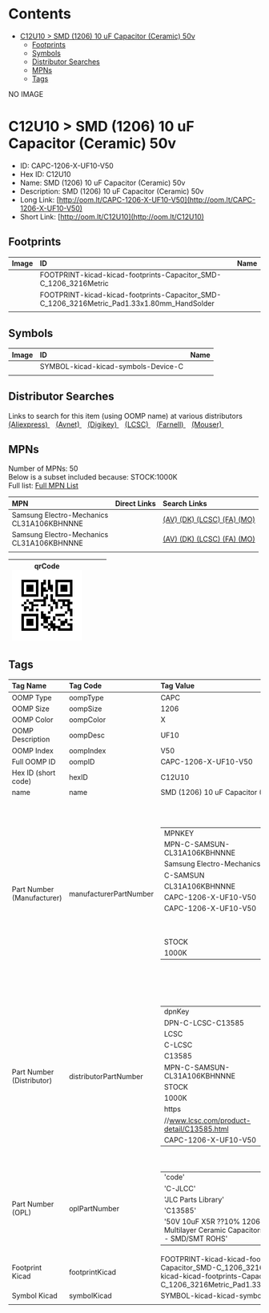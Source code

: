 



Contents
========

* [C12U10 > SMD (1206) 10 uF Capacitor (Ceramic) 50v](#c12u10--smd-1206-10-uf-capacitor-ceramic-50v)
	* [Footprints](#footprints)
	* [Symbols](#symbols)
	* [Distributor Searches](#distributor-searches)
	* [MPNs](#mpns)
	* [Tags](#tags)
  
NO IMAGE  
# C12U10 > SMD (1206) 10 uF Capacitor (Ceramic) 50v

- ID: CAPC-1206-X-UF10-V50
- Hex ID: C12U10
- Name: SMD (1206) 10 uF Capacitor (Ceramic) 50v
- Description: SMD (1206) 10 uF Capacitor (Ceramic) 50v
- Long Link: [http://oom.lt/CAPC-1206-X-UF10-V50](http://oom.lt/CAPC-1206-X-UF10-V50)
- Short Link: [http://oom.lt/C12U10](http://oom.lt/C12U10)

## Footprints
  

|Image|ID|Name|
| :--- | :--- | :--- |
||FOOTPRINT-kicad-kicad-footprints-Capacitor_SMD-C_1206_3216Metric||
||FOOTPRINT-kicad-kicad-footprints-Capacitor_SMD-C_1206_3216Metric_Pad1.33x1.80mm_HandSolder||
||||

## Symbols
  

|Image|ID|Name|
| :--- | :--- | :--- |
|![]()|SYMBOL-kicad-kicad-symbols-Device-C||
||||

## Distributor Searches
  
Links to search for this item (using OOMP name) at various distributors  
[(Aliexpress) ](https://www.aliexpress.com/wholesale?SearchText=1117SMD+1206+10+uF+Capacitor+Ceramic+50v)&nbsp;&nbsp;&nbsp;[(Avnet) ](https://www.avnet.com/shop/us/search/SMD+1206+10+uF+Capacitor+Ceramic+50v)&nbsp;&nbsp;&nbsp;[(Digikey) ](https://www.digikey.co.uk/en/products/result?s=SMD+1206+10+uF+Capacitor+Ceramic+50v)&nbsp;&nbsp;&nbsp;[(LCSC) ](https://www.lcsc.com/search?q=SMD+1206+10+uF+Capacitor+Ceramic+50v)&nbsp;&nbsp;&nbsp;[(Farnell) ](https://uk.farnell.com/search?st=SMD+1206+10+uF+Capacitor+Ceramic+50v)&nbsp;&nbsp;&nbsp;[(Mouser) ](https://www.mouser.com/c/?q=SMD+1206+10+uF+Capacitor+Ceramic+50v)&nbsp;&nbsp;&nbsp;
## MPNs
  
Number of MPNs: 50<br>Below is a subset included because: STOCK:1000K <br>Full list: [Full MPN List](MPNLIST.md)  

|MPN|Direct Links|Search Links|
| :--- | :--- | :--- |
|Samsung Electro-Mechanics<br>CL31A106KBHNNNE||[(AV) ](https://www.avnet.com/shop/us/search/CL31A106KBHNNNE)[(DK) ](https://www.digikey.co.uk/products/en?keywords=CL31A106KBHNNNE)[(LCSC) ](https://www.lcsc.com/search?q=CL31A106KBHNNNE)[(FA) ](https://uk.farnell.com/search?st=CL31A106KBHNNNE)[(MO) ](https://www.mouser.com/c/?q=CL31A106KBHNNNE)|
|Samsung Electro-Mechanics<br>CL31A106KBHNNNE||[(AV) ](https://www.avnet.com/shop/us/search/CL31A106KBHNNNE)[(DK) ](https://www.digikey.co.uk/products/en?keywords=CL31A106KBHNNNE)[(LCSC) ](https://www.lcsc.com/search?q=CL31A106KBHNNNE)[(FA) ](https://uk.farnell.com/search?st=CL31A106KBHNNNE)[(MO) ](https://www.mouser.com/c/?q=CL31A106KBHNNNE)|
||||
  

|qrCode<br>[![](https://raw.githubusercontent.com/oomlout/oomlout_OOMP_parts_V2/main/CAPC/1206/X/UF10/V50/qrCode_140.png)](https://github.com/oomlout/oomlout_OOMP_parts_V2/tree/main/CAPC/1206/X/UF10/V50/qrCode.png)||||
| :---: | :---: | :---: | :---: |

## Tags
  

|Tag Name|Tag Code|Tag Value|
| :--- | :--- | :--- |
|OOMP Type|oompType|CAPC|
|OOMP Size|oompSize|1206|
|OOMP Color|oompColor|X|
|OOMP Description|oompDesc|UF10|
|OOMP Index|oompIndex|V50|
|Full OOMP ID|oompID|CAPC-1206-X-UF10-V50|
|Hex ID (short code)|hexID|C12U10|
|name|name|SMD (1206) 10 uF Capacitor (Ceramic) 50v|
|Part Number (Manufacturer)|manufacturerPartNumber|<table><tr><td>MPNKEY</td></tr><tr><td> MPN-C-SAMSUN-CL31A106KBHNNNE</td><td> MANUFACTURER</td></tr><tr><td> Samsung Electro-Mechanics</td><td> MANUCODE</td></tr><tr><td> C-SAMSUN</td><td> MPN</td></tr><tr><td> CL31A106KBHNNNE</td><td> OOMPIDPARTIAL</td></tr><tr><td> CAPC-1206-X-UF10-V50</td><td> OOMPID</td></tr><tr><td> CAPC-1206-X-UF10-V50</td><td> LINK</td></tr><tr><td> </td><td> DESCRIPTION</td></tr><tr><td> </td><td> TAGS</td></tr><tr><td> STOCK</td></tr><tr><td>1000K</td></tr></table></td><td> <table><tr><td>MPNKEY</td></tr><tr><td> MPN-C-MURATA-GRM31CR61H106KA12L</td><td> MANUFACTURER</td></tr><tr><td> Murata Electronics</td><td> MANUCODE</td></tr><tr><td> C-MURATA</td><td> MPN</td></tr><tr><td> GRM31CR61H106KA12L</td><td> OOMPIDPARTIAL</td></tr><tr><td> CAPC-1206-X-UF10-V50</td><td> OOMPID</td></tr><tr><td> CAPC-1206-X-UF10-V50</td><td> LINK</td></tr><tr><td> </td><td> DESCRIPTION</td></tr><tr><td> </td><td> TAGS</td></tr><tr><td> STOCK</td></tr><tr><td>10K</td></tr></table></td><td> <table><tr><td>MPNKEY</td></tr><tr><td> MPN-C-SAMSUN-CL31B106KBHNNNE</td><td> MANUFACTURER</td></tr><tr><td> Samsung Electro-Mechanics</td><td> MANUCODE</td></tr><tr><td> C-SAMSUN</td><td> MPN</td></tr><tr><td> CL31B106KBHNNNE</td><td> OOMPIDPARTIAL</td></tr><tr><td> CAPC-1206-X-UF10-V50</td><td> OOMPID</td></tr><tr><td> CAPC-1206-X-UF10-V50</td><td> LINK</td></tr><tr><td> </td><td> DESCRIPTION</td></tr><tr><td> </td><td> TAGS</td></tr><tr><td> STOCK</td></tr><tr><td>100K</td></tr></table></td><td> <table><tr><td>MPNKEY</td></tr><tr><td> MPN-C-WALSIN-1206X106K500CT</td><td> MANUFACTURER</td></tr><tr><td> Walsin Tech Corp</td><td> MANUCODE</td></tr><tr><td> C-WALSIN</td><td> MPN</td></tr><tr><td> 1206X106K500CT</td><td> OOMPIDPARTIAL</td></tr><tr><td> CAPC-1206-X-UF10-V50</td><td> OOMPID</td></tr><tr><td> CAPC-1206-X-UF10-V50</td><td> LINK</td></tr><tr><td> </td><td> DESCRIPTION</td></tr><tr><td> </td><td> TAGS</td></tr><tr><td> </td></tr></table></td><td> <table><tr><td>MPNKEY</td></tr><tr><td> MPN-C-SAMSUN-CL31A106MBHNNNE</td><td> MANUFACTURER</td></tr><tr><td> Samsung Electro-Mechanics</td><td> MANUCODE</td></tr><tr><td> C-SAMSUN</td><td> MPN</td></tr><tr><td> CL31A106MBHNNNE</td><td> OOMPIDPARTIAL</td></tr><tr><td> CAPC-1206-X-UF10-V50</td><td> OOMPID</td></tr><tr><td> CAPC-1206-X-UF10-V50</td><td> LINK</td></tr><tr><td> </td><td> DESCRIPTION</td></tr><tr><td> </td><td> TAGS</td></tr><tr><td> </td></tr></table></td><td> <table><tr><td>MPNKEY</td></tr><tr><td> MPN-C-TAIYOY-UMK316BBJ106ML-T</td><td> MANUFACTURER</td></tr><tr><td> Taiyo Yuden</td><td> MANUCODE</td></tr><tr><td> C-TAIYOY</td><td> MPN</td></tr><tr><td> UMK316BBJ106ML-T</td><td> OOMPIDPARTIAL</td></tr><tr><td> CAPC-1206-X-UF10-V50</td><td> OOMPID</td></tr><tr><td> CAPC-1206-X-UF10-V50</td><td> LINK</td></tr><tr><td> </td><td> DESCRIPTION</td></tr><tr><td> </td><td> TAGS</td></tr><tr><td> STOCK</td></tr><tr><td>10K</td></tr></table></td><td> <table><tr><td>MPNKEY</td></tr><tr><td> MPN-C-YAGEO-CC1206KKX5R9BB106</td><td> MANUFACTURER</td></tr><tr><td> YAGEO</td><td> MANUCODE</td></tr><tr><td> C-YAGEO</td><td> MPN</td></tr><tr><td> CC1206KKX5R9BB106</td><td> OOMPIDPARTIAL</td></tr><tr><td> CAPC-1206-X-UF10-V50</td><td> OOMPID</td></tr><tr><td> CAPC-1206-X-UF10-V50</td><td> LINK</td></tr><tr><td> </td><td> DESCRIPTION</td></tr><tr><td> </td><td> TAGS</td></tr><tr><td> STOCK</td></tr><tr><td>1K</td></tr></table></td><td> <table><tr><td>MPNKEY</td></tr><tr><td> MPN-C-TAIYOY-UMK316BBJ106KL-T</td><td> MANUFACTURER</td></tr><tr><td> Taiyo Yuden</td><td> MANUCODE</td></tr><tr><td> C-TAIYOY</td><td> MPN</td></tr><tr><td> UMK316BBJ106KL-T</td><td> OOMPIDPARTIAL</td></tr><tr><td> CAPC-1206-X-UF10-V50</td><td> OOMPID</td></tr><tr><td> CAPC-1206-X-UF10-V50</td><td> LINK</td></tr><tr><td> </td><td> DESCRIPTION</td></tr><tr><td> </td><td> TAGS</td></tr><tr><td> STOCK</td></tr><tr><td>1K</td></tr></table></td><td> <table><tr><td>MPNKEY</td></tr><tr><td> MPN-C-FHGUAN-1206F106M500NT</td><td> MANUFACTURER</td></tr><tr><td> FH (Guangdong Fenghua Advanced Tech)</td><td> MANUCODE</td></tr><tr><td> C-FHGUAN</td><td> MPN</td></tr><tr><td> 1206F106M500NT</td><td> OOMPIDPARTIAL</td></tr><tr><td> CAPC-1206-X-UF10-V50</td><td> OOMPID</td></tr><tr><td> CAPC-1206-X-UF10-V50</td><td> LINK</td></tr><tr><td> </td><td> DESCRIPTION</td></tr><tr><td> </td><td> TAGS</td></tr><tr><td> </td></tr></table></td><td> <table><tr><td>MPNKEY</td></tr><tr><td> MPN-C-IHHECH-C1206B106K050T</td><td> MANUFACTURER</td></tr><tr><td> IHHEC(HOLY STONE ENTERPRISE CO.</td><td> LTD)</td><td> MANUCODE</td></tr><tr><td> C-IHHECH</td><td> MPN</td></tr><tr><td> C1206B106K050T</td><td> OOMPIDPARTIAL</td></tr><tr><td> CAPC-1206-X-UF10-V50</td><td> OOMPID</td></tr><tr><td> CAPC-1206-X-UF10-V50</td><td> LINK</td></tr><tr><td> </td><td> DESCRIPTION</td></tr><tr><td> </td><td> TAGS</td></tr><tr><td> </td></tr></table></td><td> <table><tr><td>MPNKEY</td></tr><tr><td> MPN-C-FHGUAN-1206X106K500NT</td><td> MANUFACTURER</td></tr><tr><td> FH (Guangdong Fenghua Advanced Tech)</td><td> MANUCODE</td></tr><tr><td> C-FHGUAN</td><td> MPN</td></tr><tr><td> 1206X106K500NT</td><td> OOMPIDPARTIAL</td></tr><tr><td> CAPC-1206-X-UF10-V50</td><td> OOMPID</td></tr><tr><td> CAPC-1206-X-UF10-V50</td><td> LINK</td></tr><tr><td> </td><td> DESCRIPTION</td></tr><tr><td> </td><td> TAGS</td></tr><tr><td> STOCK</td></tr><tr><td>10K</td></tr></table></td><td> <table><tr><td>MPNKEY</td></tr><tr><td> MPN-C-FHGUAN-1206X106M500NT</td><td> MANUFACTURER</td></tr><tr><td> FH (Guangdong Fenghua Advanced Tech)</td><td> MANUCODE</td></tr><tr><td> C-FHGUAN</td><td> MPN</td></tr><tr><td> 1206X106M500NT</td><td> OOMPIDPARTIAL</td></tr><tr><td> CAPC-1206-X-UF10-V50</td><td> OOMPID</td></tr><tr><td> CAPC-1206-X-UF10-V50</td><td> LINK</td></tr><tr><td> </td><td> DESCRIPTION</td></tr><tr><td> </td><td> TAGS</td></tr><tr><td> </td></tr></table></td><td> <table><tr><td>MPNKEY</td></tr><tr><td> MPN-C-FHGUAN-1206B106K500NT</td><td> MANUFACTURER</td></tr><tr><td> FH (Guangdong Fenghua Advanced Tech)</td><td> MANUCODE</td></tr><tr><td> C-FHGUAN</td><td> MPN</td></tr><tr><td> 1206B106K500NT</td><td> OOMPIDPARTIAL</td></tr><tr><td> CAPC-1206-X-UF10-V50</td><td> OOMPID</td></tr><tr><td> CAPC-1206-X-UF10-V50</td><td> LINK</td></tr><tr><td> </td><td> DESCRIPTION</td></tr><tr><td> </td><td> TAGS</td></tr><tr><td> STOCK</td></tr><tr><td>1K</td></tr></table></td><td> <table><tr><td>MPNKEY</td></tr><tr><td> MPN-C-TDK-C3216X5R1H106KT000N</td><td> MANUFACTURER</td></tr><tr><td> TDK</td><td> MANUCODE</td></tr><tr><td> C-TDK</td><td> MPN</td></tr><tr><td> C3216X5R1H106KT000N</td><td> OOMPIDPARTIAL</td></tr><tr><td> CAPC-1206-X-UF10-V50</td><td> OOMPID</td></tr><tr><td> CAPC-1206-X-UF10-V50</td><td> LINK</td></tr><tr><td> </td><td> DESCRIPTION</td></tr><tr><td> </td><td> TAGS</td></tr><tr><td> STOCK</td></tr><tr><td>1K</td></tr></table></td><td> <table><tr><td>MPNKEY</td></tr><tr><td> MPN-C-TDK-CGA5L3X5R1H106KT0Y0N</td><td> MANUFACTURER</td></tr><tr><td> TDK</td><td> MANUCODE</td></tr><tr><td> C-TDK</td><td> MPN</td></tr><tr><td> CGA5L3X5R1H106KT0Y0N</td><td> OOMPIDPARTIAL</td></tr><tr><td> CAPC-1206-X-UF10-V50</td><td> OOMPID</td></tr><tr><td> CAPC-1206-X-UF10-V50</td><td> LINK</td></tr><tr><td> </td><td> DESCRIPTION</td></tr><tr><td> </td><td> TAGS</td></tr><tr><td> </td></tr></table></td><td> <table><tr><td>MPNKEY</td></tr><tr><td> MPN-C-MURATA-GRT31CR61H106ME01L</td><td> MANUFACTURER</td></tr><tr><td> Murata Electronics</td><td> MANUCODE</td></tr><tr><td> C-MURATA</td><td> MPN</td></tr><tr><td> GRT31CR61H106ME01L</td><td> OOMPIDPARTIAL</td></tr><tr><td> CAPC-1206-X-UF10-V50</td><td> OOMPID</td></tr><tr><td> CAPC-1206-X-UF10-V50</td><td> LINK</td></tr><tr><td> </td><td> DESCRIPTION</td></tr><tr><td> </td><td> TAGS</td></tr><tr><td> STOCK</td></tr><tr><td>1K</td></tr></table></td><td> <table><tr><td>MPNKEY</td></tr><tr><td> MPN-C-MURATA-GRT31CR61H106KE01L</td><td> MANUFACTURER</td></tr><tr><td> Murata Electronics</td><td> MANUCODE</td></tr><tr><td> C-MURATA</td><td> MPN</td></tr><tr><td> GRT31CR61H106KE01L</td><td> OOMPIDPARTIAL</td></tr><tr><td> CAPC-1206-X-UF10-V50</td><td> OOMPID</td></tr><tr><td> CAPC-1206-X-UF10-V50</td><td> LINK</td></tr><tr><td> </td><td> DESCRIPTION</td></tr><tr><td> </td><td> TAGS</td></tr><tr><td> </td></tr></table></td><td> <table><tr><td>MPNKEY</td></tr><tr><td> MPN-C-SANYEA-C1206X5R106K500NT</td><td> MANUFACTURER</td></tr><tr><td> SANYEAR</td><td> MANUCODE</td></tr><tr><td> C-SANYEA</td><td> MPN</td></tr><tr><td> C1206X5R106K500NT</td><td> OOMPIDPARTIAL</td></tr><tr><td> CAPC-1206-X-UF10-V50</td><td> OOMPID</td></tr><tr><td> CAPC-1206-X-UF10-V50</td><td> LINK</td></tr><tr><td> </td><td> DESCRIPTION</td></tr><tr><td> </td><td> TAGS</td></tr><tr><td> </td></tr></table></td><td> <table><tr><td>MPNKEY</td></tr><tr><td> MPN-C-SAMWHA-CS3216X5R106K500NRI</td><td> MANUFACTURER</td></tr><tr><td> Samwha Capacitor</td><td> MANUCODE</td></tr><tr><td> C-SAMWHA</td><td> MPN</td></tr><tr><td> CS3216X5R106K500NRI</td><td> OOMPIDPARTIAL</td></tr><tr><td> CAPC-1206-X-UF10-V50</td><td> OOMPID</td></tr><tr><td> CAPC-1206-X-UF10-V50</td><td> LINK</td></tr><tr><td> </td><td> DESCRIPTION</td></tr><tr><td> </td><td> TAGS</td></tr><tr><td> STOCK</td></tr><tr><td>10K</td></tr></table></td><td> <table><tr><td>MPNKEY</td></tr><tr><td> MPN-C-MURATA-GRM31CB31H106KA12L</td><td> MANUFACTURER</td></tr><tr><td> Murata Electronics</td><td> MANUCODE</td></tr><tr><td> C-MURATA</td><td> MPN</td></tr><tr><td> GRM31CB31H106KA12L</td><td> OOMPIDPARTIAL</td></tr><tr><td> CAPC-1206-X-UF10-V50</td><td> OOMPID</td></tr><tr><td> CAPC-1206-X-UF10-V50</td><td> LINK</td></tr><tr><td> </td><td> DESCRIPTION</td></tr><tr><td> </td><td> TAGS</td></tr><tr><td> STOCK</td></tr><tr><td>1K</td></tr></table></td><td> <table><tr><td>MPNKEY</td></tr><tr><td> MPN-C-TDK-CGA5L1X7R1H106KT0Y0N</td><td> MANUFACTURER</td></tr><tr><td> TDK</td><td> MANUCODE</td></tr><tr><td> C-TDK</td><td> MPN</td></tr><tr><td> CGA5L1X7R1H106KT0Y0N</td><td> OOMPIDPARTIAL</td></tr><tr><td> CAPC-1206-X-UF10-V50</td><td> OOMPID</td></tr><tr><td> CAPC-1206-X-UF10-V50</td><td> LINK</td></tr><tr><td> </td><td> DESCRIPTION</td></tr><tr><td> </td><td> TAGS</td></tr><tr><td> </td></tr></table></td><td> <table><tr><td>MPNKEY</td></tr><tr><td> MPN-C-TDK-C3216X7R1H106KT0A0E</td><td> MANUFACTURER</td></tr><tr><td> TDK</td><td> MANUCODE</td></tr><tr><td> C-TDK</td><td> MPN</td></tr><tr><td> C3216X7R1H106KT0A0E</td><td> OOMPIDPARTIAL</td></tr><tr><td> CAPC-1206-X-UF10-V50</td><td> OOMPID</td></tr><tr><td> CAPC-1206-X-UF10-V50</td><td> LINK</td></tr><tr><td> </td><td> DESCRIPTION</td></tr><tr><td> </td><td> TAGS</td></tr><tr><td> </td></tr></table></td><td> <table><tr><td>MPNKEY</td></tr><tr><td> MPN-C-SANYEA-C1206X7R106K500NT</td><td> MANUFACTURER</td></tr><tr><td> SANYEAR</td><td> MANUCODE</td></tr><tr><td> C-SANYEA</td><td> MPN</td></tr><tr><td> C1206X7R106K500NT</td><td> OOMPIDPARTIAL</td></tr><tr><td> CAPC-1206-X-UF10-V50</td><td> OOMPID</td></tr><tr><td> CAPC-1206-X-UF10-V50</td><td> LINK</td></tr><tr><td> </td><td> DESCRIPTION</td></tr><tr><td> </td><td> TAGS</td></tr><tr><td> STOCK</td></tr><tr><td>10K</td></tr></table></td><td> <table><tr><td>MPNKEY</td></tr><tr><td> MPN-C-TDK-CGA5L3X5R1H106M160AB</td><td> MANUFACTURER</td></tr><tr><td> TDK</td><td> MANUCODE</td></tr><tr><td> C-TDK</td><td> MPN</td></tr><tr><td> CGA5L3X5R1H106M160AB</td><td> OOMPIDPARTIAL</td></tr><tr><td> CAPC-1206-X-UF10-V50</td><td> OOMPID</td></tr><tr><td> CAPC-1206-X-UF10-V50</td><td> LINK</td></tr><tr><td> </td><td> DESCRIPTION</td></tr><tr><td> </td><td> TAGS</td></tr><tr><td> </td></tr></table></td><td> <table><tr><td>MPNKEY</td></tr><tr><td> MPN-C-SAMSUN-CL31Y106KBKVPNE</td><td> MANUFACTURER</td></tr><tr><td> Samsung Electro-Mechanics</td><td> MANUCODE</td></tr><tr><td> C-SAMSUN</td><td> MPN</td></tr><tr><td> CL31Y106KBKVPNE</td><td> OOMPIDPARTIAL</td></tr><tr><td> CAPC-1206-X-UF10-V50</td><td> OOMPID</td></tr><tr><td> CAPC-1206-X-UF10-V50</td><td> LINK</td></tr><tr><td> </td><td> DESCRIPTION</td></tr><tr><td> </td><td> TAGS</td></tr><tr><td> STOCK</td></tr><tr><td>1K</td></tr></table></td><td> <table><tr><td>MPNKEY</td></tr><tr><td> MPN-C-SAMSUN-CL31A106KBHNNNE</td><td> MANUFACTURER</td></tr><tr><td> Samsung Electro-Mechanics</td><td> MANUCODE</td></tr><tr><td> C-SAMSUN</td><td> MPN</td></tr><tr><td> CL31A106KBHNNNE</td><td> OOMPIDPARTIAL</td></tr><tr><td> CAPC-1206-X-UF10-V50</td><td> OOMPID</td></tr><tr><td> CAPC-1206-X-UF10-V50</td><td> LINK</td></tr><tr><td> </td><td> DESCRIPTION</td></tr><tr><td> </td><td> TAGS</td></tr><tr><td> STOCK</td></tr><tr><td>1000K</td></tr></table></td><td> <table><tr><td>MPNKEY</td></tr><tr><td> MPN-C-MURATA-GRM31CR61H106KA12L</td><td> MANUFACTURER</td></tr><tr><td> Murata Electronics</td><td> MANUCODE</td></tr><tr><td> C-MURATA</td><td> MPN</td></tr><tr><td> GRM31CR61H106KA12L</td><td> OOMPIDPARTIAL</td></tr><tr><td> CAPC-1206-X-UF10-V50</td><td> OOMPID</td></tr><tr><td> CAPC-1206-X-UF10-V50</td><td> LINK</td></tr><tr><td> </td><td> DESCRIPTION</td></tr><tr><td> </td><td> TAGS</td></tr><tr><td> STOCK</td></tr><tr><td>10K</td></tr></table></td><td> <table><tr><td>MPNKEY</td></tr><tr><td> MPN-C-SAMSUN-CL31B106KBHNNNE</td><td> MANUFACTURER</td></tr><tr><td> Samsung Electro-Mechanics</td><td> MANUCODE</td></tr><tr><td> C-SAMSUN</td><td> MPN</td></tr><tr><td> CL31B106KBHNNNE</td><td> OOMPIDPARTIAL</td></tr><tr><td> CAPC-1206-X-UF10-V50</td><td> OOMPID</td></tr><tr><td> CAPC-1206-X-UF10-V50</td><td> LINK</td></tr><tr><td> </td><td> DESCRIPTION</td></tr><tr><td> </td><td> TAGS</td></tr><tr><td> STOCK</td></tr><tr><td>100K</td></tr></table></td><td> <table><tr><td>MPNKEY</td></tr><tr><td> MPN-C-WALSIN-1206X106K500CT</td><td> MANUFACTURER</td></tr><tr><td> Walsin Tech Corp</td><td> MANUCODE</td></tr><tr><td> C-WALSIN</td><td> MPN</td></tr><tr><td> 1206X106K500CT</td><td> OOMPIDPARTIAL</td></tr><tr><td> CAPC-1206-X-UF10-V50</td><td> OOMPID</td></tr><tr><td> CAPC-1206-X-UF10-V50</td><td> LINK</td></tr><tr><td> </td><td> DESCRIPTION</td></tr><tr><td> </td><td> TAGS</td></tr><tr><td> </td></tr></table></td><td> <table><tr><td>MPNKEY</td></tr><tr><td> MPN-C-SAMSUN-CL31A106MBHNNNE</td><td> MANUFACTURER</td></tr><tr><td> Samsung Electro-Mechanics</td><td> MANUCODE</td></tr><tr><td> C-SAMSUN</td><td> MPN</td></tr><tr><td> CL31A106MBHNNNE</td><td> OOMPIDPARTIAL</td></tr><tr><td> CAPC-1206-X-UF10-V50</td><td> OOMPID</td></tr><tr><td> CAPC-1206-X-UF10-V50</td><td> LINK</td></tr><tr><td> </td><td> DESCRIPTION</td></tr><tr><td> </td><td> TAGS</td></tr><tr><td> </td></tr></table></td><td> <table><tr><td>MPNKEY</td></tr><tr><td> MPN-C-TAIYOY-UMK316BBJ106ML-T</td><td> MANUFACTURER</td></tr><tr><td> Taiyo Yuden</td><td> MANUCODE</td></tr><tr><td> C-TAIYOY</td><td> MPN</td></tr><tr><td> UMK316BBJ106ML-T</td><td> OOMPIDPARTIAL</td></tr><tr><td> CAPC-1206-X-UF10-V50</td><td> OOMPID</td></tr><tr><td> CAPC-1206-X-UF10-V50</td><td> LINK</td></tr><tr><td> </td><td> DESCRIPTION</td></tr><tr><td> </td><td> TAGS</td></tr><tr><td> STOCK</td></tr><tr><td>10K</td></tr></table></td><td> <table><tr><td>MPNKEY</td></tr><tr><td> MPN-C-YAGEO-CC1206KKX5R9BB106</td><td> MANUFACTURER</td></tr><tr><td> YAGEO</td><td> MANUCODE</td></tr><tr><td> C-YAGEO</td><td> MPN</td></tr><tr><td> CC1206KKX5R9BB106</td><td> OOMPIDPARTIAL</td></tr><tr><td> CAPC-1206-X-UF10-V50</td><td> OOMPID</td></tr><tr><td> CAPC-1206-X-UF10-V50</td><td> LINK</td></tr><tr><td> </td><td> DESCRIPTION</td></tr><tr><td> </td><td> TAGS</td></tr><tr><td> STOCK</td></tr><tr><td>1K</td></tr></table></td><td> <table><tr><td>MPNKEY</td></tr><tr><td> MPN-C-TAIYOY-UMK316BBJ106KL-T</td><td> MANUFACTURER</td></tr><tr><td> Taiyo Yuden</td><td> MANUCODE</td></tr><tr><td> C-TAIYOY</td><td> MPN</td></tr><tr><td> UMK316BBJ106KL-T</td><td> OOMPIDPARTIAL</td></tr><tr><td> CAPC-1206-X-UF10-V50</td><td> OOMPID</td></tr><tr><td> CAPC-1206-X-UF10-V50</td><td> LINK</td></tr><tr><td> </td><td> DESCRIPTION</td></tr><tr><td> </td><td> TAGS</td></tr><tr><td> STOCK</td></tr><tr><td>1K</td></tr></table></td><td> <table><tr><td>MPNKEY</td></tr><tr><td> MPN-C-FHGUAN-1206F106M500NT</td><td> MANUFACTURER</td></tr><tr><td> FH (Guangdong Fenghua Advanced Tech)</td><td> MANUCODE</td></tr><tr><td> C-FHGUAN</td><td> MPN</td></tr><tr><td> 1206F106M500NT</td><td> OOMPIDPARTIAL</td></tr><tr><td> CAPC-1206-X-UF10-V50</td><td> OOMPID</td></tr><tr><td> CAPC-1206-X-UF10-V50</td><td> LINK</td></tr><tr><td> </td><td> DESCRIPTION</td></tr><tr><td> </td><td> TAGS</td></tr><tr><td> </td></tr></table></td><td> <table><tr><td>MPNKEY</td></tr><tr><td> MPN-C-IHHECH-C1206B106K050T</td><td> MANUFACTURER</td></tr><tr><td> IHHEC(HOLY STONE ENTERPRISE CO.</td><td> LTD)</td><td> MANUCODE</td></tr><tr><td> C-IHHECH</td><td> MPN</td></tr><tr><td> C1206B106K050T</td><td> OOMPIDPARTIAL</td></tr><tr><td> CAPC-1206-X-UF10-V50</td><td> OOMPID</td></tr><tr><td> CAPC-1206-X-UF10-V50</td><td> LINK</td></tr><tr><td> </td><td> DESCRIPTION</td></tr><tr><td> </td><td> TAGS</td></tr><tr><td> </td></tr></table></td><td> <table><tr><td>MPNKEY</td></tr><tr><td> MPN-C-FHGUAN-1206X106K500NT</td><td> MANUFACTURER</td></tr><tr><td> FH (Guangdong Fenghua Advanced Tech)</td><td> MANUCODE</td></tr><tr><td> C-FHGUAN</td><td> MPN</td></tr><tr><td> 1206X106K500NT</td><td> OOMPIDPARTIAL</td></tr><tr><td> CAPC-1206-X-UF10-V50</td><td> OOMPID</td></tr><tr><td> CAPC-1206-X-UF10-V50</td><td> LINK</td></tr><tr><td> </td><td> DESCRIPTION</td></tr><tr><td> </td><td> TAGS</td></tr><tr><td> STOCK</td></tr><tr><td>10K</td></tr></table></td><td> <table><tr><td>MPNKEY</td></tr><tr><td> MPN-C-FHGUAN-1206X106M500NT</td><td> MANUFACTURER</td></tr><tr><td> FH (Guangdong Fenghua Advanced Tech)</td><td> MANUCODE</td></tr><tr><td> C-FHGUAN</td><td> MPN</td></tr><tr><td> 1206X106M500NT</td><td> OOMPIDPARTIAL</td></tr><tr><td> CAPC-1206-X-UF10-V50</td><td> OOMPID</td></tr><tr><td> CAPC-1206-X-UF10-V50</td><td> LINK</td></tr><tr><td> </td><td> DESCRIPTION</td></tr><tr><td> </td><td> TAGS</td></tr><tr><td> </td></tr></table></td><td> <table><tr><td>MPNKEY</td></tr><tr><td> MPN-C-FHGUAN-1206B106K500NT</td><td> MANUFACTURER</td></tr><tr><td> FH (Guangdong Fenghua Advanced Tech)</td><td> MANUCODE</td></tr><tr><td> C-FHGUAN</td><td> MPN</td></tr><tr><td> 1206B106K500NT</td><td> OOMPIDPARTIAL</td></tr><tr><td> CAPC-1206-X-UF10-V50</td><td> OOMPID</td></tr><tr><td> CAPC-1206-X-UF10-V50</td><td> LINK</td></tr><tr><td> </td><td> DESCRIPTION</td></tr><tr><td> </td><td> TAGS</td></tr><tr><td> STOCK</td></tr><tr><td>1K</td></tr></table></td><td> <table><tr><td>MPNKEY</td></tr><tr><td> MPN-C-TDK-C3216X5R1H106KT000N</td><td> MANUFACTURER</td></tr><tr><td> TDK</td><td> MANUCODE</td></tr><tr><td> C-TDK</td><td> MPN</td></tr><tr><td> C3216X5R1H106KT000N</td><td> OOMPIDPARTIAL</td></tr><tr><td> CAPC-1206-X-UF10-V50</td><td> OOMPID</td></tr><tr><td> CAPC-1206-X-UF10-V50</td><td> LINK</td></tr><tr><td> </td><td> DESCRIPTION</td></tr><tr><td> </td><td> TAGS</td></tr><tr><td> STOCK</td></tr><tr><td>1K</td></tr></table></td><td> <table><tr><td>MPNKEY</td></tr><tr><td> MPN-C-TDK-CGA5L3X5R1H106KT0Y0N</td><td> MANUFACTURER</td></tr><tr><td> TDK</td><td> MANUCODE</td></tr><tr><td> C-TDK</td><td> MPN</td></tr><tr><td> CGA5L3X5R1H106KT0Y0N</td><td> OOMPIDPARTIAL</td></tr><tr><td> CAPC-1206-X-UF10-V50</td><td> OOMPID</td></tr><tr><td> CAPC-1206-X-UF10-V50</td><td> LINK</td></tr><tr><td> </td><td> DESCRIPTION</td></tr><tr><td> </td><td> TAGS</td></tr><tr><td> </td></tr></table></td><td> <table><tr><td>MPNKEY</td></tr><tr><td> MPN-C-MURATA-GRT31CR61H106ME01L</td><td> MANUFACTURER</td></tr><tr><td> Murata Electronics</td><td> MANUCODE</td></tr><tr><td> C-MURATA</td><td> MPN</td></tr><tr><td> GRT31CR61H106ME01L</td><td> OOMPIDPARTIAL</td></tr><tr><td> CAPC-1206-X-UF10-V50</td><td> OOMPID</td></tr><tr><td> CAPC-1206-X-UF10-V50</td><td> LINK</td></tr><tr><td> </td><td> DESCRIPTION</td></tr><tr><td> </td><td> TAGS</td></tr><tr><td> STOCK</td></tr><tr><td>1K</td></tr></table></td><td> <table><tr><td>MPNKEY</td></tr><tr><td> MPN-C-MURATA-GRT31CR61H106KE01L</td><td> MANUFACTURER</td></tr><tr><td> Murata Electronics</td><td> MANUCODE</td></tr><tr><td> C-MURATA</td><td> MPN</td></tr><tr><td> GRT31CR61H106KE01L</td><td> OOMPIDPARTIAL</td></tr><tr><td> CAPC-1206-X-UF10-V50</td><td> OOMPID</td></tr><tr><td> CAPC-1206-X-UF10-V50</td><td> LINK</td></tr><tr><td> </td><td> DESCRIPTION</td></tr><tr><td> </td><td> TAGS</td></tr><tr><td> </td></tr></table></td><td> <table><tr><td>MPNKEY</td></tr><tr><td> MPN-C-SANYEA-C1206X5R106K500NT</td><td> MANUFACTURER</td></tr><tr><td> SANYEAR</td><td> MANUCODE</td></tr><tr><td> C-SANYEA</td><td> MPN</td></tr><tr><td> C1206X5R106K500NT</td><td> OOMPIDPARTIAL</td></tr><tr><td> CAPC-1206-X-UF10-V50</td><td> OOMPID</td></tr><tr><td> CAPC-1206-X-UF10-V50</td><td> LINK</td></tr><tr><td> </td><td> DESCRIPTION</td></tr><tr><td> </td><td> TAGS</td></tr><tr><td> </td></tr></table></td><td> <table><tr><td>MPNKEY</td></tr><tr><td> MPN-C-SAMWHA-CS3216X5R106K500NRI</td><td> MANUFACTURER</td></tr><tr><td> Samwha Capacitor</td><td> MANUCODE</td></tr><tr><td> C-SAMWHA</td><td> MPN</td></tr><tr><td> CS3216X5R106K500NRI</td><td> OOMPIDPARTIAL</td></tr><tr><td> CAPC-1206-X-UF10-V50</td><td> OOMPID</td></tr><tr><td> CAPC-1206-X-UF10-V50</td><td> LINK</td></tr><tr><td> </td><td> DESCRIPTION</td></tr><tr><td> </td><td> TAGS</td></tr><tr><td> STOCK</td></tr><tr><td>10K</td></tr></table></td><td> <table><tr><td>MPNKEY</td></tr><tr><td> MPN-C-MURATA-GRM31CB31H106KA12L</td><td> MANUFACTURER</td></tr><tr><td> Murata Electronics</td><td> MANUCODE</td></tr><tr><td> C-MURATA</td><td> MPN</td></tr><tr><td> GRM31CB31H106KA12L</td><td> OOMPIDPARTIAL</td></tr><tr><td> CAPC-1206-X-UF10-V50</td><td> OOMPID</td></tr><tr><td> CAPC-1206-X-UF10-V50</td><td> LINK</td></tr><tr><td> </td><td> DESCRIPTION</td></tr><tr><td> </td><td> TAGS</td></tr><tr><td> STOCK</td></tr><tr><td>1K</td></tr></table></td><td> <table><tr><td>MPNKEY</td></tr><tr><td> MPN-C-TDK-CGA5L1X7R1H106KT0Y0N</td><td> MANUFACTURER</td></tr><tr><td> TDK</td><td> MANUCODE</td></tr><tr><td> C-TDK</td><td> MPN</td></tr><tr><td> CGA5L1X7R1H106KT0Y0N</td><td> OOMPIDPARTIAL</td></tr><tr><td> CAPC-1206-X-UF10-V50</td><td> OOMPID</td></tr><tr><td> CAPC-1206-X-UF10-V50</td><td> LINK</td></tr><tr><td> </td><td> DESCRIPTION</td></tr><tr><td> </td><td> TAGS</td></tr><tr><td> </td></tr></table></td><td> <table><tr><td>MPNKEY</td></tr><tr><td> MPN-C-TDK-C3216X7R1H106KT0A0E</td><td> MANUFACTURER</td></tr><tr><td> TDK</td><td> MANUCODE</td></tr><tr><td> C-TDK</td><td> MPN</td></tr><tr><td> C3216X7R1H106KT0A0E</td><td> OOMPIDPARTIAL</td></tr><tr><td> CAPC-1206-X-UF10-V50</td><td> OOMPID</td></tr><tr><td> CAPC-1206-X-UF10-V50</td><td> LINK</td></tr><tr><td> </td><td> DESCRIPTION</td></tr><tr><td> </td><td> TAGS</td></tr><tr><td> </td></tr></table></td><td> <table><tr><td>MPNKEY</td></tr><tr><td> MPN-C-SANYEA-C1206X7R106K500NT</td><td> MANUFACTURER</td></tr><tr><td> SANYEAR</td><td> MANUCODE</td></tr><tr><td> C-SANYEA</td><td> MPN</td></tr><tr><td> C1206X7R106K500NT</td><td> OOMPIDPARTIAL</td></tr><tr><td> CAPC-1206-X-UF10-V50</td><td> OOMPID</td></tr><tr><td> CAPC-1206-X-UF10-V50</td><td> LINK</td></tr><tr><td> </td><td> DESCRIPTION</td></tr><tr><td> </td><td> TAGS</td></tr><tr><td> STOCK</td></tr><tr><td>10K</td></tr></table></td><td> <table><tr><td>MPNKEY</td></tr><tr><td> MPN-C-TDK-CGA5L3X5R1H106M160AB</td><td> MANUFACTURER</td></tr><tr><td> TDK</td><td> MANUCODE</td></tr><tr><td> C-TDK</td><td> MPN</td></tr><tr><td> CGA5L3X5R1H106M160AB</td><td> OOMPIDPARTIAL</td></tr><tr><td> CAPC-1206-X-UF10-V50</td><td> OOMPID</td></tr><tr><td> CAPC-1206-X-UF10-V50</td><td> LINK</td></tr><tr><td> </td><td> DESCRIPTION</td></tr><tr><td> </td><td> TAGS</td></tr><tr><td> </td></tr></table></td><td> <table><tr><td>MPNKEY</td></tr><tr><td> MPN-C-SAMSUN-CL31Y106KBKVPNE</td><td> MANUFACTURER</td></tr><tr><td> Samsung Electro-Mechanics</td><td> MANUCODE</td></tr><tr><td> C-SAMSUN</td><td> MPN</td></tr><tr><td> CL31Y106KBKVPNE</td><td> OOMPIDPARTIAL</td></tr><tr><td> CAPC-1206-X-UF10-V50</td><td> OOMPID</td></tr><tr><td> CAPC-1206-X-UF10-V50</td><td> LINK</td></tr><tr><td> </td><td> DESCRIPTION</td></tr><tr><td> </td><td> TAGS</td></tr><tr><td> STOCK</td></tr><tr><td>1K</td></tr></table>|
|Part Number (Distributor)|distributorPartNumber|<table><tr><td>dpnKey</td></tr><tr><td> DPN-C-LCSC-C13585</td><td> DISTRIBUTOR</td></tr><tr><td> LCSC</td><td> DISTRCODE</td></tr><tr><td> C-LCSC</td><td> DPN</td></tr><tr><td> C13585</td><td> MPN</td></tr><tr><td> MPN-C-SAMSUN-CL31A106KBHNNNE</td><td> TAGS</td></tr><tr><td> STOCK</td></tr><tr><td>1000K</td><td> LINK</td></tr><tr><td> https</td></tr><tr><td>//www.lcsc.com/product-detail/C13585.html</td><td> OOMPID</td></tr><tr><td> CAPC-1206-X-UF10-V50</td></tr></table></td><td> <table><tr><td>dpnKey</td></tr><tr><td> DPN-C-LCSC-C77092</td><td> DISTRIBUTOR</td></tr><tr><td> LCSC</td><td> DISTRCODE</td></tr><tr><td> C-LCSC</td><td> DPN</td></tr><tr><td> C77092</td><td> MPN</td></tr><tr><td> MPN-C-MURATA-GRM31CR61H106KA12L</td><td> TAGS</td></tr><tr><td> STOCK</td></tr><tr><td>10K</td><td> LINK</td></tr><tr><td> https</td></tr><tr><td>//www.lcsc.com/product-detail/C77092.html</td><td> OOMPID</td></tr><tr><td> CAPC-1206-X-UF10-V50</td></tr></table></td><td> <table><tr><td>dpnKey</td></tr><tr><td> DPN-C-LCSC-C89632</td><td> DISTRIBUTOR</td></tr><tr><td> LCSC</td><td> DISTRCODE</td></tr><tr><td> C-LCSC</td><td> DPN</td></tr><tr><td> C89632</td><td> MPN</td></tr><tr><td> MPN-C-SAMSUN-CL31B106KBHNNNE</td><td> TAGS</td></tr><tr><td> STOCK</td></tr><tr><td>100K</td><td> LINK</td></tr><tr><td> https</td></tr><tr><td>//www.lcsc.com/product-detail/C89632.html</td><td> OOMPID</td></tr><tr><td> CAPC-1206-X-UF10-V50</td></tr></table></td><td> <table><tr><td>dpnKey</td></tr><tr><td> DPN-C-LCSC-C89835</td><td> DISTRIBUTOR</td></tr><tr><td> LCSC</td><td> DISTRCODE</td></tr><tr><td> C-LCSC</td><td> DPN</td></tr><tr><td> C89835</td><td> MPN</td></tr><tr><td> MPN-C-WALSIN-1206X106K500CT</td><td> TAGS</td></tr><tr><td> </td><td> LINK</td></tr><tr><td> https</td></tr><tr><td>//www.lcsc.com/product-detail/C89835.html</td><td> OOMPID</td></tr><tr><td> CAPC-1206-X-UF10-V50</td></tr></table></td><td> <table><tr><td>dpnKey</td></tr><tr><td> DPN-C-LCSC-C96600</td><td> DISTRIBUTOR</td></tr><tr><td> LCSC</td><td> DISTRCODE</td></tr><tr><td> C-LCSC</td><td> DPN</td></tr><tr><td> C96600</td><td> MPN</td></tr><tr><td> MPN-C-SAMSUN-CL31A106MBHNNNE</td><td> TAGS</td></tr><tr><td> </td><td> LINK</td></tr><tr><td> https</td></tr><tr><td>//www.lcsc.com/product-detail/C96600.html</td><td> OOMPID</td></tr><tr><td> CAPC-1206-X-UF10-V50</td></tr></table></td><td> <table><tr><td>dpnKey</td></tr><tr><td> DPN-C-LCSC-C97712</td><td> DISTRIBUTOR</td></tr><tr><td> LCSC</td><td> DISTRCODE</td></tr><tr><td> C-LCSC</td><td> DPN</td></tr><tr><td> C97712</td><td> MPN</td></tr><tr><td> MPN-C-TAIYOY-UMK316BBJ106ML-T</td><td> TAGS</td></tr><tr><td> STOCK</td></tr><tr><td>10K</td><td> LINK</td></tr><tr><td> https</td></tr><tr><td>//www.lcsc.com/product-detail/C97712.html</td><td> OOMPID</td></tr><tr><td> CAPC-1206-X-UF10-V50</td></tr></table></td><td> <table><tr><td>dpnKey</td></tr><tr><td> DPN-C-LCSC-C100122</td><td> DISTRIBUTOR</td></tr><tr><td> LCSC</td><td> DISTRCODE</td></tr><tr><td> C-LCSC</td><td> DPN</td></tr><tr><td> C100122</td><td> MPN</td></tr><tr><td> MPN-C-YAGEO-CC1206KKX5R9BB106</td><td> TAGS</td></tr><tr><td> STOCK</td></tr><tr><td>1K</td><td> LINK</td></tr><tr><td> https</td></tr><tr><td>//www.lcsc.com/product-detail/C100122.html</td><td> OOMPID</td></tr><tr><td> CAPC-1206-X-UF10-V50</td></tr></table></td><td> <table><tr><td>dpnKey</td></tr><tr><td> DPN-C-LCSC-C105175</td><td> DISTRIBUTOR</td></tr><tr><td> LCSC</td><td> DISTRCODE</td></tr><tr><td> C-LCSC</td><td> DPN</td></tr><tr><td> C105175</td><td> MPN</td></tr><tr><td> MPN-C-TAIYOY-UMK316BBJ106KL-T</td><td> TAGS</td></tr><tr><td> STOCK</td></tr><tr><td>1K</td><td> LINK</td></tr><tr><td> https</td></tr><tr><td>//www.lcsc.com/product-detail/C105175.html</td><td> OOMPID</td></tr><tr><td> CAPC-1206-X-UF10-V50</td></tr></table></td><td> <table><tr><td>dpnKey</td></tr><tr><td> DPN-C-LCSC-C110256</td><td> DISTRIBUTOR</td></tr><tr><td> LCSC</td><td> DISTRCODE</td></tr><tr><td> C-LCSC</td><td> DPN</td></tr><tr><td> C110256</td><td> MPN</td></tr><tr><td> MPN-C-FHGUAN-1206F106M500NT</td><td> TAGS</td></tr><tr><td> </td><td> LINK</td></tr><tr><td> https</td></tr><tr><td>//www.lcsc.com/product-detail/C110256.html</td><td> OOMPID</td></tr><tr><td> CAPC-1206-X-UF10-V50</td></tr></table></td><td> <table><tr><td>dpnKey</td></tr><tr><td> DPN-C-LCSC-C113502</td><td> DISTRIBUTOR</td></tr><tr><td> LCSC</td><td> DISTRCODE</td></tr><tr><td> C-LCSC</td><td> DPN</td></tr><tr><td> C113502</td><td> MPN</td></tr><tr><td> MPN-C-IHHECH-C1206B106K050T</td><td> TAGS</td></tr><tr><td> </td><td> LINK</td></tr><tr><td> https</td></tr><tr><td>//www.lcsc.com/product-detail/C113502.html</td><td> OOMPID</td></tr><tr><td> CAPC-1206-X-UF10-V50</td></tr></table></td><td> <table><tr><td>dpnKey</td></tr><tr><td> DPN-C-LCSC-C116702</td><td> DISTRIBUTOR</td></tr><tr><td> LCSC</td><td> DISTRCODE</td></tr><tr><td> C-LCSC</td><td> DPN</td></tr><tr><td> C116702</td><td> MPN</td></tr><tr><td> MPN-C-FHGUAN-1206X106K500NT</td><td> TAGS</td></tr><tr><td> STOCK</td></tr><tr><td>10K</td><td> LINK</td></tr><tr><td> https</td></tr><tr><td>//www.lcsc.com/product-detail/C116702.html</td><td> OOMPID</td></tr><tr><td> CAPC-1206-X-UF10-V50</td></tr></table></td><td> <table><tr><td>dpnKey</td></tr><tr><td> DPN-C-LCSC-C170075</td><td> DISTRIBUTOR</td></tr><tr><td> LCSC</td><td> DISTRCODE</td></tr><tr><td> C-LCSC</td><td> DPN</td></tr><tr><td> C170075</td><td> MPN</td></tr><tr><td> MPN-C-FHGUAN-1206X106M500NT</td><td> TAGS</td></tr><tr><td> </td><td> LINK</td></tr><tr><td> https</td></tr><tr><td>//www.lcsc.com/product-detail/C170075.html</td><td> OOMPID</td></tr><tr><td> CAPC-1206-X-UF10-V50</td></tr></table></td><td> <table><tr><td>dpnKey</td></tr><tr><td> DPN-C-LCSC-C303950</td><td> DISTRIBUTOR</td></tr><tr><td> LCSC</td><td> DISTRCODE</td></tr><tr><td> C-LCSC</td><td> DPN</td></tr><tr><td> C303950</td><td> MPN</td></tr><tr><td> MPN-C-FHGUAN-1206B106K500NT</td><td> TAGS</td></tr><tr><td> STOCK</td></tr><tr><td>1K</td><td> LINK</td></tr><tr><td> https</td></tr><tr><td>//www.lcsc.com/product-detail/C303950.html</td><td> OOMPID</td></tr><tr><td> CAPC-1206-X-UF10-V50</td></tr></table></td><td> <table><tr><td>dpnKey</td></tr><tr><td> DPN-C-LCSC-C329928</td><td> DISTRIBUTOR</td></tr><tr><td> LCSC</td><td> DISTRCODE</td></tr><tr><td> C-LCSC</td><td> DPN</td></tr><tr><td> C329928</td><td> MPN</td></tr><tr><td> MPN-C-TDK-C3216X5R1H106KT000N</td><td> TAGS</td></tr><tr><td> STOCK</td></tr><tr><td>1K</td><td> LINK</td></tr><tr><td> https</td></tr><tr><td>//www.lcsc.com/product-detail/C329928.html</td><td> OOMPID</td></tr><tr><td> CAPC-1206-X-UF10-V50</td></tr></table></td><td> <table><tr><td>dpnKey</td></tr><tr><td> DPN-C-LCSC-C338079</td><td> DISTRIBUTOR</td></tr><tr><td> LCSC</td><td> DISTRCODE</td></tr><tr><td> C-LCSC</td><td> DPN</td></tr><tr><td> C338079</td><td> MPN</td></tr><tr><td> MPN-C-TDK-CGA5L3X5R1H106KT0Y0N</td><td> TAGS</td></tr><tr><td> </td><td> LINK</td></tr><tr><td> https</td></tr><tr><td>//www.lcsc.com/product-detail/C338079.html</td><td> OOMPID</td></tr><tr><td> CAPC-1206-X-UF10-V50</td></tr></table></td><td> <table><tr><td>dpnKey</td></tr><tr><td> DPN-C-LCSC-C363964</td><td> DISTRIBUTOR</td></tr><tr><td> LCSC</td><td> DISTRCODE</td></tr><tr><td> C-LCSC</td><td> DPN</td></tr><tr><td> C363964</td><td> MPN</td></tr><tr><td> MPN-C-MURATA-GRT31CR61H106ME01L</td><td> TAGS</td></tr><tr><td> STOCK</td></tr><tr><td>1K</td><td> LINK</td></tr><tr><td> https</td></tr><tr><td>//www.lcsc.com/product-detail/C363964.html</td><td> OOMPID</td></tr><tr><td> CAPC-1206-X-UF10-V50</td></tr></table></td><td> <table><tr><td>dpnKey</td></tr><tr><td> DPN-C-LCSC-C417124</td><td> DISTRIBUTOR</td></tr><tr><td> LCSC</td><td> DISTRCODE</td></tr><tr><td> C-LCSC</td><td> DPN</td></tr><tr><td> C417124</td><td> MPN</td></tr><tr><td> MPN-C-MURATA-GRT31CR61H106KE01L</td><td> TAGS</td></tr><tr><td> </td><td> LINK</td></tr><tr><td> https</td></tr><tr><td>//www.lcsc.com/product-detail/C417124.html</td><td> OOMPID</td></tr><tr><td> CAPC-1206-X-UF10-V50</td></tr></table></td><td> <table><tr><td>dpnKey</td></tr><tr><td> DPN-C-LCSC-C466808</td><td> DISTRIBUTOR</td></tr><tr><td> LCSC</td><td> DISTRCODE</td></tr><tr><td> C-LCSC</td><td> DPN</td></tr><tr><td> C466808</td><td> MPN</td></tr><tr><td> MPN-C-SANYEA-C1206X5R106K500NT</td><td> TAGS</td></tr><tr><td> </td><td> LINK</td></tr><tr><td> https</td></tr><tr><td>//www.lcsc.com/product-detail/C466808.html</td><td> OOMPID</td></tr><tr><td> CAPC-1206-X-UF10-V50</td></tr></table></td><td> <table><tr><td>dpnKey</td></tr><tr><td> DPN-C-LCSC-C513774</td><td> DISTRIBUTOR</td></tr><tr><td> LCSC</td><td> DISTRCODE</td></tr><tr><td> C-LCSC</td><td> DPN</td></tr><tr><td> C513774</td><td> MPN</td></tr><tr><td> MPN-C-SAMWHA-CS3216X5R106K500NRI</td><td> TAGS</td></tr><tr><td> STOCK</td></tr><tr><td>10K</td><td> LINK</td></tr><tr><td> https</td></tr><tr><td>//www.lcsc.com/product-detail/C513774.html</td><td> OOMPID</td></tr><tr><td> CAPC-1206-X-UF10-V50</td></tr></table></td><td> <table><tr><td>dpnKey</td></tr><tr><td> DPN-C-LCSC-C521234</td><td> DISTRIBUTOR</td></tr><tr><td> LCSC</td><td> DISTRCODE</td></tr><tr><td> C-LCSC</td><td> DPN</td></tr><tr><td> C521234</td><td> MPN</td></tr><tr><td> MPN-C-MURATA-GRM31CB31H106KA12L</td><td> TAGS</td></tr><tr><td> STOCK</td></tr><tr><td>1K</td><td> LINK</td></tr><tr><td> https</td></tr><tr><td>//www.lcsc.com/product-detail/C521234.html</td><td> OOMPID</td></tr><tr><td> CAPC-1206-X-UF10-V50</td></tr></table></td><td> <table><tr><td>dpnKey</td></tr><tr><td> DPN-C-LCSC-C531431</td><td> DISTRIBUTOR</td></tr><tr><td> LCSC</td><td> DISTRCODE</td></tr><tr><td> C-LCSC</td><td> DPN</td></tr><tr><td> C531431</td><td> MPN</td></tr><tr><td> MPN-C-TDK-CGA5L1X7R1H106KT0Y0N</td><td> TAGS</td></tr><tr><td> </td><td> LINK</td></tr><tr><td> https</td></tr><tr><td>//www.lcsc.com/product-detail/C531431.html</td><td> OOMPID</td></tr><tr><td> CAPC-1206-X-UF10-V50</td></tr></table></td><td> <table><tr><td>dpnKey</td></tr><tr><td> DPN-C-LCSC-C694197</td><td> DISTRIBUTOR</td></tr><tr><td> LCSC</td><td> DISTRCODE</td></tr><tr><td> C-LCSC</td><td> DPN</td></tr><tr><td> C694197</td><td> MPN</td></tr><tr><td> MPN-C-TDK-C3216X7R1H106KT0A0E</td><td> TAGS</td></tr><tr><td> </td><td> LINK</td></tr><tr><td> https</td></tr><tr><td>//www.lcsc.com/product-detail/C694197.html</td><td> OOMPID</td></tr><tr><td> CAPC-1206-X-UF10-V50</td></tr></table></td><td> <table><tr><td>dpnKey</td></tr><tr><td> DPN-C-LCSC-C729470</td><td> DISTRIBUTOR</td></tr><tr><td> LCSC</td><td> DISTRCODE</td></tr><tr><td> C-LCSC</td><td> DPN</td></tr><tr><td> C729470</td><td> MPN</td></tr><tr><td> MPN-C-SANYEA-C1206X7R106K500NT</td><td> TAGS</td></tr><tr><td> STOCK</td></tr><tr><td>10K</td><td> LINK</td></tr><tr><td> https</td></tr><tr><td>//www.lcsc.com/product-detail/C729470.html</td><td> OOMPID</td></tr><tr><td> CAPC-1206-X-UF10-V50</td></tr></table></td><td> <table><tr><td>dpnKey</td></tr><tr><td> DPN-C-LCSC-C2167708</td><td> DISTRIBUTOR</td></tr><tr><td> LCSC</td><td> DISTRCODE</td></tr><tr><td> C-LCSC</td><td> DPN</td></tr><tr><td> C2167708</td><td> MPN</td></tr><tr><td> MPN-C-TDK-CGA5L3X5R1H106M160AB</td><td> TAGS</td></tr><tr><td> </td><td> LINK</td></tr><tr><td> https</td></tr><tr><td>//www.lcsc.com/product-detail/C2167708.html</td><td> OOMPID</td></tr><tr><td> CAPC-1206-X-UF10-V50</td></tr></table></td><td> <table><tr><td>dpnKey</td></tr><tr><td> DPN-C-LCSC-C2803389</td><td> DISTRIBUTOR</td></tr><tr><td> LCSC</td><td> DISTRCODE</td></tr><tr><td> C-LCSC</td><td> DPN</td></tr><tr><td> C2803389</td><td> MPN</td></tr><tr><td> MPN-C-SAMSUN-CL31Y106KBKVPNE</td><td> TAGS</td></tr><tr><td> STOCK</td></tr><tr><td>1K</td><td> LINK</td></tr><tr><td> https</td></tr><tr><td>//www.lcsc.com/product-detail/C2803389.html</td><td> OOMPID</td></tr><tr><td> CAPC-1206-X-UF10-V50</td></tr></table>|
|Part Number (OPL)|oplPartNumber|<table><tr><td>'code'</td></tr><tr><td> 'C-JLCC'</td><td> 'name'</td></tr><tr><td> 'JLC Parts Library'</td><td> 'partID'</td></tr><tr><td> 'C13585'</td><td> 'partName'</td></tr><tr><td> '50V 10uF X5R ??10% 1206  Multilayer Ceramic Capacitors MLCC - SMD/SMT ROHS'</td></tr></table>|
|Footprint Kicad|footprintKicad|FOOTPRINT-kicad-kicad-footprints-Capacitor_SMD-C_1206_3216Metric, FOOTPRINT-kicad-kicad-footprints-Capacitor_SMD-C_1206_3216Metric_Pad1.33x1.80mm_HandSolder|
|Symbol Kicad|symbolKicad|SYMBOL-kicad-kicad-symbols-Device-C|
||||
